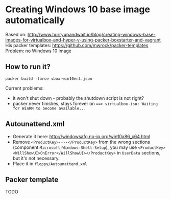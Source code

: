 # Creating Windows 10 base image automatically

Based on: http://www.hurryupandwait.io/blog/creating-windows-base-images-for-virtualbox-and-hyper-v-using-packer-boxstarter-and-vagrant
His packer templates: https://github.com/mwrock/packer-templates
Problem: no Windows 10 image

## How to run it?

```
packer build -force vbox-win10ent.json
```

Current problems:
* it won't shut down - probably the shutdown script is not right?
* packer never finishes, stays forever on `==> virtualbox-iso: Waiting for WinRM to become available...`

## Autounattend.xml

* Generate it here: http://windowsafg.no-ip.org/win10x86_x64.html
* Remove `<ProductKey>----</ProductKey>` from the wrong sections (component
`Microsoft-Windows-Shell-Setup`), you may use `<ProductKey><WillShowUI>OnError</WillShowUI></ProductKey>`
in `UserData` sections, but it's not necessary.
* Place it in `floppy/Autounattend.xml`

## Packer template

TODO